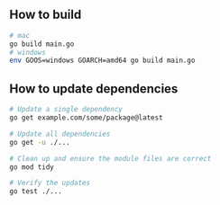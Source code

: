 ## How to build
```bash
# mac
go build main.go
# windows
env GOOS=windows GOARCH=amd64 go build main.go
```

## How to update dependencies

```bash
# Update a single dependency
go get example.com/some/package@latest

# Update all dependencies
go get -u ./...

# Clean up and ensure the module files are correct
go mod tidy

# Verify the updates
go test ./...

```
